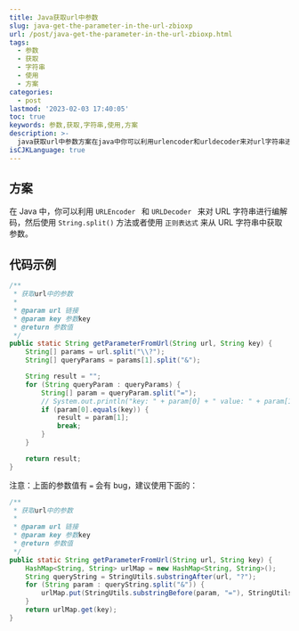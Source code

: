```yaml
---
title: Java获取url中参数
slug: java-get-the-parameter-in-the-url-zbioxp
url: /post/java-get-the-parameter-in-the-url-zbioxp.html
tags:
  - 参数
  - 获取
  - 字符串
  - 使用
  - 方案
categories:
  - post
lastmod: '2023-02-03 17:40:05'
toc: true
keywords: 参数,获取,字符串,使用,方案
description: >-
  java获取url中参数方案在java中你可以利用urlencoder​​和urldecoder​​来对url字符串进行编解码然后使用stringsplit()​方法或者使用正则表达式​来从url字符串中获取参数。代码示例获取url中的参数at_paramurl链接at_paramkey参数keyat_return参数值publicstaticstringgetparameterfromurl(stringurlstringkey){string[]params=urlsplit(string[]quer
isCJKLanguage: true
---
```




## 方案

在 Java 中，你可以利用 `URLEncoder ​` ​和 `URLDecoder ​` ​来对 URL 字符串进行编解码，然后使用 `String.split()`​ 方法或者使用 `正则表达式`​ 来从 URL 字符串中获取参数。

## 代码示例

```java
/**
 * 获取url中的参数
 *
 * @param url 链接
 * @param key 参数key
 * @return 参数值
 */
public static String getParameterFromUrl(String url, String key) {
	String[] params = url.split("\\?");
	String[] queryParams = params[1].split("&");

	String result = "";
	for (String queryParam : queryParams) {
		String[] param = queryParam.split("=");
		// System.out.println("key: " + param[0] + " value: " + param[1]);
		if (param[0].equals(key)) {
			result = param[1];
			break;
		}
	}

	return result;
}
```

注意：上面的参数值有 `=`​ 会有 bug，建议使用下面的：

```java
/**
 * 获取url中的参数
 *
 * @param url 链接
 * @param key 参数key
 * @return 参数值
 */
public static String getParameterFromUrl(String url, String key) {
	HashMap<String, String> urlMap = new HashMap<String, String>();
	String queryString = StringUtils.substringAfter(url, "?");
	for (String param : queryString.split("&")) {
		urlMap.put(StringUtils.substringBefore(param, "="), StringUtils.substringAfter(param, "="));
	}
	return urlMap.get(key);
}
```
